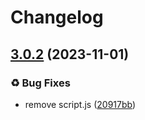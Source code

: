 # Changelog

## [3.0.2](https://github.com/Yarden-zamir/Create.run/compare/v3.0.1...v3.0.2) (2023-11-01)


### ♻ Bug Fixes

* remove script.js ([20917bb](https://github.com/Yarden-zamir/Create.run/commit/20917bbec72b19ddfe14df365f00c16ec5dc454e))

